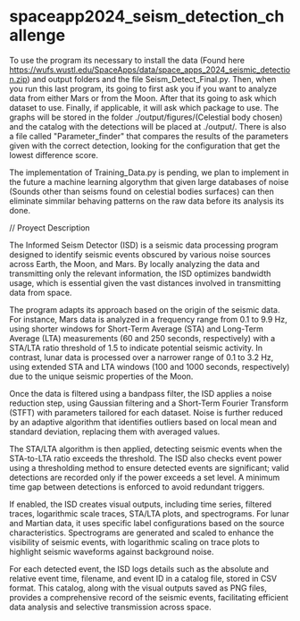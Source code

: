 # spaceapp2024_seism_detection_challenge

To use the program its necessary to install the data (Found here https://wufs.wustl.edu/SpaceApps/data/space_apps_2024_seismic_detection.zip) and output folders and the file Seism_Detect_Final.py. Then, when you run this last program, its going to first ask you if you want to analyze data from either Mars or from the Moon. After that its going to ask which dataset to use. Finally, if applicable, it will ask which package to use. The graphs will be stored in the folder ./output/figures/(Celestial body chosen) and the catalog with the detections will be placed at ./output/. There is also a file called "Parameter_finder" that compares the results of the parameters given with the correct detection, looking for the configuration that get the lowest difference score.

The implementation of Training_Data.py is pending, we plan to implement in the future a machine learning algorythm that given large databases of noise (Sounds other than seisms found on celestial bodies surfaces) can then eliminate simmilar behaving patterns on the raw data before its analysis its done.

// Proyect Description

The Informed Seism Detector (ISD) is a seismic data processing program designed to identify seismic events obscured by various noise sources across Earth, the Moon, and Mars. By locally analyzing the data and transmitting only the relevant information, the ISD optimizes bandwidth usage, which is essential given the vast distances involved in transmitting data from space.

The program adapts its approach based on the origin of the seismic data. For instance, Mars data is analyzed in a frequency range from 0.1 to 9.9 Hz, using shorter windows for Short-Term Average (STA) and Long-Term Average (LTA) measurements (60 and 250 seconds, respectively) with a STA/LTA ratio threshold of 1.5 to indicate potential seismic activity. In contrast, lunar data is processed over a narrower range of 0.1 to 3.2 Hz, using extended STA and LTA windows (100 and 1000 seconds, respectively) due to the unique seismic properties of the Moon.

Once the data is filtered using a bandpass filter, the ISD applies a noise reduction step, using Gaussian filtering and a Short-Term Fourier Transform (STFT) with parameters tailored for each dataset. Noise is further reduced by an adaptive algorithm that identifies outliers based on local mean and standard deviation, replacing them with averaged values.

The STA/LTA algorithm is then applied, detecting seismic events when the STA-to-LTA ratio exceeds the threshold. The ISD also checks event power using a thresholding method to ensure detected events are significant; valid detections are recorded only if the power exceeds a set level. A minimum time gap between detections is enforced to avoid redundant triggers.

If enabled, the ISD creates visual outputs, including time series, filtered traces, logarithmic scale traces, STA/LTA plots, and spectrograms. For lunar and Martian data, it uses specific label configurations based on the source characteristics. Spectrograms are generated and scaled to enhance the visibility of seismic events, with logarithmic scaling on trace plots to highlight seismic waveforms against background noise.

For each detected event, the ISD logs details such as the absolute and relative event time, filename, and event ID in a catalog file, stored in CSV format. This catalog, along with the visual outputs saved as PNG files, provides a comprehensive record of the seismic events, facilitating efficient data analysis and selective transmission across space.
